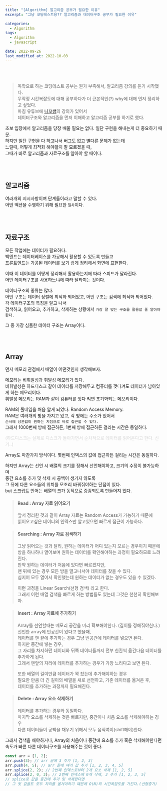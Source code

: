 ```yaml
---
title: "[Algorithm] 알고리즘 공부가 필요한 이유"
excerpt: "그냥 코딩테스트용?? 알고리즘과 데이터구조 공부가 필요한 이유"

categories:
  - Algorithm
tags:
  - Algorithm
  - javascript

date: 2022-09-26
last_modified_at: 2022-10-03
---
```


<br>
<br>

> 독학으로 하는 코딩테스트 공부는 뭔가 부족해서, 알고리즘 강의를 듣기 시작했다.<br>
> 무작정 시간복잡도에 대해 공부하다가 더 근본적인(?) why에 대해 먼저 정리하고 싶었다.<br>
> 마침 유튜브에 [니꼬쌤]의 강의가 있어서<br>
> 데이터구조와 알고리즘을 먼저 이해하고 알고리즘 공부를 하기로 했다.

초보 입장에서 알고리즘을 당장 배울 필요는 없다. 일단 구현을 해내는게 더 중요하기 때문.<br>
하지만 일단 구현을 다 하고나서 버그도 없고 별다른 문제가 없는데<br>
느릴때, 어떻게 최적화 해야할지 잘 모르겠을 때,<br>
그때가 바로 알고리즘과 자료구조를 알아야 할 때이다.

<br>
<br>

## 알고리즘

여러개의 지시사항이며 단계들이라고 말할 수 있다.<br>
어떤 액션을 수행하기 위해 필요한 `절차`이다.

<br>
<br>

## 자료구조

모든 작업에는 데이터가 필요하다.<br>
백엔드는 데이터베이스를 가공해서 활용할 수 있도록 만들고<br>
프론트엔드는 가공된 데이터를 보기 쉽게 정리해서 화면에 표현한다.

이때 이 데이터를 어떻게 정리해서 활용하는지에 따라 스피드가 달라진다.<br>
어떤 데이터구조를 사용하느냐에 따라 달라지는 것이다.

데이터구조의 종류는 많다.<br>
어떤 구조는 데이터 정렬에 최적화 되어있고, 어떤 구조는 검색에 최적화 되어있다.<br>
각 데이터구조의 특징을 알고 나서<br>
검색하고, 읽어오고, 추가하고, 삭제하는 상황에서 `가장 잘 맞는 구조를 활용할 줄 알아야한다.`

그 중 가장 심플한 데이터 구조는 Array이다.

<br>
<br>

## Array

먼저 메모리 관점에서 배열이 어떤것인지 생각해보자.

메모리는 비휘발성과 휘발성 메모리가 있다.<br>
비휘발성은 하드디스크 같이 데이터를 저장해두고 컴퓨터를 껏다켜도 데이터가 남아있게 하는 메모리이다.<br>
휘발성 메모리는 RAM과 같이 컴퓨터를 껏다 켜면 초기화되는 메모리이다.

RAM의 풀네임을 처음 알게 되었다. Random Access Memory.<br>
RAM은 여러개의 방을 가지고 있고, 각 방에는 주소가 있어서<br>
`순서에 상관없이 원하는 지점으로 바로 접근할 수 있다.`<br>
그래서 1000번째 방에 접근하든, 1번째 방에 접근하든 걸리는 시간은 동일하다.

<span style="color: #d6d6d6">(하드디스크는 실제로 디스크가 돌아가면서 순차적으로 데이터를 읽어온다고 한다. 신기..)</span>

Array도 마찬가지 방식이다. 몇번째 인덱스의 값에 접근하든 걸리는 시간은 동일하다.<br>

하지만 Array는 선언 시 배열의 크기를 정해서 선언해야하고, 크기의 수정이 불가능하며<br>
중간 요소를 추가 및 삭제 시 공백이 생기지 않도록<br>
그 뒤에 다른 요소들의 위치를 모조리 바꿔줘야하는 단점이 있다.<br>
but 스크립트 언어는 배열의 크가 동적으로 증감되도록 만들어져 있다.<br>

> #### Read : Array 자료 읽어오기
>
> 앞서 정리한 것과 같이 Array 자료는 Random Access가 가능하기 때문에<br>
> 읽어오고싶은 데이터의 인덱스만 알고있으면 빠르게 접근이 가능하다.

> #### Searching : Array 자료 검색하기
>
> 그냥 읽어오는 것과 달리, 원하는 데이터가 어디 있는지 모르는 경우이기 때문에<br>
> 방을 하나하나 열어보며 원하는 데이터를 확인해야하는 과정이 필요하므로 느려진다.<br>
> 만약 원하는 데이터가 처음에 있다면 빠르겠지만,<br>
> 맨 뒤에 있는 경우 모든 방을 열고나서야 데이터를 찾을 수 있다.<br>
> 심지어 모두 열어서 확인했는데 원하는 데이터가 없는 경우도 있을 수 있겠다.
>
> 이런 과정을 Linear Search(선형 검색) 라고 한다.<br>
> 그래서 이런 배열 검색을 빠르게 하는 방법들도 있는데 그것은 천천히 확인해보자.

> #### Insert : Array 자료에 추가하기
>
> Array를 선언할때는 메모리 공간을 미리 확보해야한다. (길이를 정해줘야한다.)<br>
> 선언한 array에 빈공간이 있다고 했을때,<br>
> 데이터를 맨 끝에 추가하는 경우 그냥 빈공간에 데이터를 넣으면 된다.<br>
> 하지만 중간에 넣는 경우,<br>
> 그 자리를 차지하던 데이터와 뒤쪽 데이터들까지 전부 한칸씩 옮긴다음 데이터를 추가하게 된다.<br>
> 그래서 맨앞의 자리에 데이터를 추가하는 경우가 가장 느리다고 보면 된다.
>
> 또한 배열의 길이만큼 데이터가 꽉 찼는데 추가해야하는 경우<br>
> 필요한 만큼 더 긴 길이의 배열을 새로 선언하고, 기존 데이터를 옮겨온 후,<br>
> 데이터를 추가하는 과정까지 필요해진다.

> #### Delete : Array 요소 삭제하기
>
> 데이터를 추가하는 경우와 동일하다.<br>
> 마지막 요소를 삭제하는 것은 빠르지만, 중간이나 처음 요소를 삭제해야하는 경우<br>
> 다른 데이터들이 공백을 채우기 위해서 모두 움직여야(shift해야)한다.<br>

그래서 검색을 해야하거나, Array의 처음이나 중간에 요소를 추가 혹은 삭제해야한다면<br>
속도가 빠른 다른 데이터구조를 사용해주는 것이 좋다.

```javascript
const arr = [1, 2];
arr.push(3); // arr 끝에 3 추가 [1, 2, 3]
arr.push(4, 5); // arr 끝에 여러 값 추가 [1, 2, 3, 4, 5]
arr.splice(2, 2); // 2번째 인덱스로부터 2개 요소 삭제 [1, 2, 5]
arr.splice(2, 0, 3); // 2번째 인덱스에 0개 삭제, 3 추가 [1, 2, 3, 5]
// splice로 값을 중간에 추가 및 삭제한다면
// 그 뒷 값을도 모두 자리를 옮겨야하기 떄문에 O(N)의 시간복잡도를 가진다.(선형증가)
```

[니꼬쌤]: https://youtu.be/9TyyMtlk5i4
